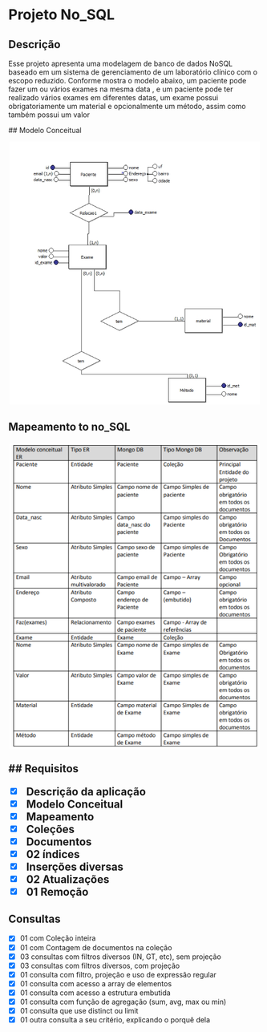 # Projeto No_SQL
 ## Descrição
 <p> Esse projeto apresenta uma modelagem de banco de dados NoSQL baseado em um sistema de gerenciamento de um laboratório clínico com o escopo reduzido. Conforme mostra o modelo abaixo, um paciente pode fazer um ou vários exames na mesma data , e um paciente pode ter realizado vários exames em diferentes datas, um exame possui obrigatoriamente um material e opcionalmente um método, assim como também possui um valor</p> 
 ## Modelo Conceitual
<p align="center">
  <img src="images/imgbd.jpg" width="500">
</p>
 <h2> Mapeamento to no_SQL
 <br>
<p align="center">
  <img src="images/mapimg.png" width="500">
</p>
 ## Requisitos

- [x] Descrição da aplicação
- [x] Modelo Conceitual
- [x] Mapeamento
- [x] Coleções
- [x] Documentos
- [x] 02 índices
- [x] Inserções diversas
- [x] 02 Atualizações
- [x] 01 Remoção

## Consultas
- [x] 01 com Coleção inteira
- [x] 01 com Contagem de documentos na coleção
- [x] 03 consultas com filtros diversos (IN, GT, etc), sem projeção
- [x] 03 consultas com filtros diversos, com projeção
- [x] 01 consulta com filtro, projeção e uso de expressão regular
- [x] 01 consulta com acesso a array de elementos
- [x] 01 consulta com acesso a estrutura embutida
- [x] 01 consulta com função de agregação (sum, avg, max ou min)
- [x] 01 consulta que use distinct ou limit
- [x] 01 outra consulta a seu critério, explicando o porquê dela
